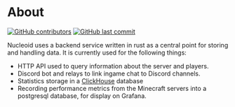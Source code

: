 # About

[![GitHub contributors](https://img.shields.io/github/contributors/NucleoidMC/nucleoid-backend?logo=github&style=for-the-badge)](https://github.com/NucleoidMC/nucleoid-backend)
[![GitHub last commit](https://img.shields.io/github/last-commit/NucleoidMC/nucleoid-backend?logo=github&style=for-the-badge)](https://github.com/NucleoidMC/nucleoid-backend)

Nucleoid uses a backend service written in rust as a central point for storing and handling data.
It is currently used for the following things:

- HTTP API used to query information about the server and players.
- Discord bot and relays to link ingame chat to Discord channels.
- Statistics storage in a [ClickHouse](https://clickhouse.tech/) database
- Recording performance metrics from the Minecraft servers into a postgresql database, for display on Grafana.
